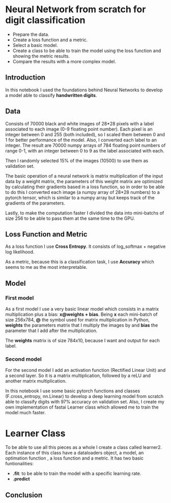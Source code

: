 # Neural Network from scratch for digit classification

* Prepare the data.
* Create a loss function and a metric.
* Select a basic model.
* Create a class to be able to train the model using the loss function and showing the metric results.
* Compare the results with a more complex model.

## Introduction
In this notebook I used the foundations behind Neural Networks to develop a model able to classify **handwritten digits**.

## Data

Consists of 70000 black and white images of 28\*28 pixels with a label associated to each image (0-9 floating point number). Each pixel is an integer between 0 and 255 (both included), so I scaled them between 0 and 1 for better performance of the model. Also, I converted each label to an integer. The result are 70000 numpy arrays of 784 floating point numbers of range 0-1, with an integer between 0 to 9 as the label associated with each.

Then I randomly selected 15% of the images (10500) to use them as validation set.

The basic operation of a neural network is matrix multiplication of the input data by a weight matrix, the parameters of this weight matrix are optimized by calculating their gradients based in a loss function, so in order to be able to do this I converted each image (a numpy array of 28\*28 numbers) to a pytorch tensor, which is similar to a numpy array but keeps track of the gradients of the parameters.

Lastly, to make the computation faster I divided the data into mini-batchs of size 256 to be able to pass them at the same time to the GPU.

## Loss Function and Metric
As a loss function I use **Cross Entropy**. It consists of log_softmax + negative log likelihood.

As a metric, because this is a classification task, I use **Accuracy** which seems to me as the most interpretable.

## Model

### First model
As a first model I use a very basic linear model which consists in a matrix multiplication plus a bias: **x@weights + bias**. Being **x** each mini-batch of size 256x784, **@** the symbol used for matrix multiplication in Python, **weights** the parameters matrix that I multiply the images by and **bias** the parameter that I add after the multiplication.

The **weights** matrix is of size 784x10, because I want and output for each label.

### Second model
For the second model  I add an activation function (Rectified Linear Unit) and a second layer. So it is a matrix multiplication, followed by a reLU and another matrix multiplication.

In this notebook I use some basic pytorch functions and classes (F.cross_entropy, nn.Linear) to develop a deep learning model from scratch able to classify digits with 97% accuracy on validation set.
Also, I create my own implementation of fastai Learner class which allowed me to train the model much faster.

# Learner Class
To be able to use all this pieces as a whole I create a class called learner2. Each instance of this class have a dataloaders object, a model, an optimation function , a loss function and a metric. It has two basic funtionalities:
* **.fit**: to be able to train the model with a specific learning rate.
* **.predict**
## Conclusion

